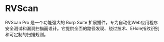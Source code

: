 # RVScan
RVScan Pro 是一个功能强大的 Burp Suite 扩展插件，专为自动化Web应用程序安全测试和漏洞扫描而设计。它提供全面的路径发现、绕过技术、EHole指纹识别和可定制的扫描规则。
